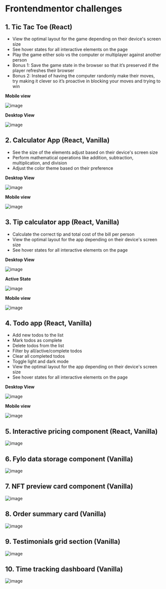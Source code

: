 # Frontendmentor challenges

## 1. Tic Tac Toe (React)
  - View the optimal layout for the game depending on their device's screen size
  - See hover states for all interactive elements on the page
  - Play the game either solo vs the computer or multiplayer against another person
  - Bonus 1: Save the game state in the browser so that it’s preserved if the player refreshes their browser
  - Bonus 2: Instead of having the computer randomly make their moves, try making it clever so it’s proactive in        blocking your moves and trying to win
    
**Mobile view**

![image](https://github.com/user-attachments/assets/169cc45d-37a9-42dc-9f63-9346a32c76f4)

**Desktop View**


![image](https://github.com/user-attachments/assets/e922189e-d9a6-472f-8f76-9db25ae84e0d)


## 2. Calculator App (React, Vanilla)
- See the size of the elements adjust based on their device's screen size
- Perform mathematical operations like addition, subtraction, multiplication, and division
- Adjust the color theme based on their preference

**Desktop View**

![image](https://github.com/user-attachments/assets/2d9cf2ba-b699-4588-b18a-322ae397e901)

**Mobile view**

![image](https://github.com/user-attachments/assets/6b07efd2-9837-4daa-b8c3-b668ab5de825)


## 3. Tip calculator app (React, Vanilla)

- Calculate the correct tip and total cost of the bill per person
- View the optimal layout for the app depending on their device's screen size
- See hover states for all interactive elements on the page

**Desktop View**

![image](https://github.com/user-attachments/assets/3d17d77c-cb55-44dc-9836-ea9b723ab110)

**Active State**

![image](https://github.com/user-attachments/assets/29043300-182b-4114-9a28-dcdcff23bfea)

**Mobile view**

![image](https://github.com/user-attachments/assets/8cd6b10f-74b5-4f9e-bd44-7711c4cdb388)



## 4. Todo app (React, Vanilla)
- Add new todos to the list
- Mark todos as complete
- Delete todos from the list
- Filter by all/active/complete todos
- Clear all completed todos
- Toggle light and dark mode
- View the optimal layout for the app depending on their device's screen size
- See hover states for all interactive elements on the page

**Desktop View** 

![image](https://github.com/user-attachments/assets/9297de00-228d-4305-b697-91bffb6adba9)

**Mobile view**

![image](https://github.com/user-attachments/assets/018f6367-cda7-4a86-ab16-28b16add0315)

## 5. Interactive pricing component (React, Vanilla)
![image](https://github.com/user-attachments/assets/34e448f6-b7e0-4f75-b318-5ea2dd09f121)

## 6. Fylo data storage component (Vanilla)
![image](https://github.com/user-attachments/assets/6a97729e-7239-42ec-94c2-a60dac0efe6e)


## 7. NFT preview card component (Vanilla)
![image](https://github.com/user-attachments/assets/85405bc3-db4b-41a2-b22a-62371de8e5dd)

## 8. Order summary card (Vanilla)
![image](https://github.com/user-attachments/assets/c2f5ff7d-092b-4187-9d9d-1c725d9567a8)

## 9. Testimonials grid section (Vanilla)
![image](https://github.com/user-attachments/assets/77a675ec-4041-4019-9879-68bcc7b2d41f)

## 10. Time tracking dashboard (Vanilla)
![image](https://github.com/user-attachments/assets/dc219bdf-41b9-447c-acd9-bacb2c89781e)


